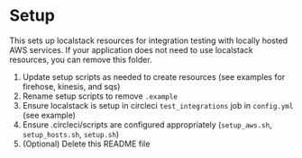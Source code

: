 # Setup

This sets up localstack resources for integration testing with locally hosted AWS services. If your application does not need to use localstack resources, you can remove this folder.

1. Update setup scripts as needed to create resources (see examples for firehose, kinesis, and sqs)
2. Rename setup scripts to remove `.example` 
3. Ensure localstack is setup in circleci `test_integrations` job in `config.yml` (see example)
4. Ensure .circleci/scripts are configured appropriately (`setup_aws.sh`, `setup_hosts.sh`, `setup.sh`)
5. (Optional) Delete this README file

